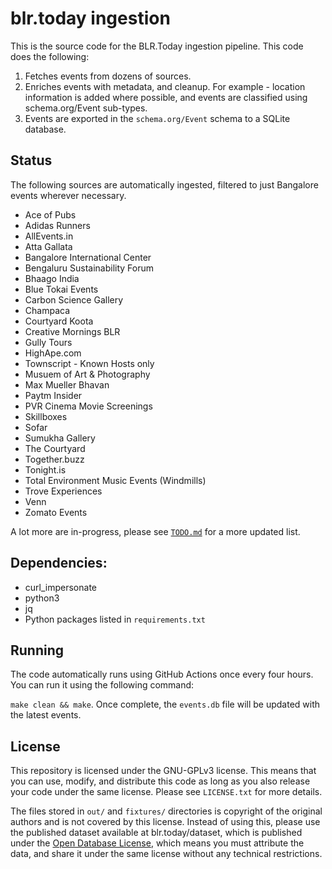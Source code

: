 # blr.today ingestion

This is the source code for the BLR.Today ingestion pipeline. This code does the following:

1. Fetches events from dozens of sources.
2. Enriches events with metadata, and cleanup. For example - location information is added where possible,
   and events are classified using schema.org/Event sub-types.
3. Events are exported in the `schema.org/Event` schema to a SQLite database.

## Status

The following sources are automatically ingested, filtered to just Bangalore events
wherever necessary.

- Ace of Pubs
- Adidas Runners
- AllEvents.in
- Atta Gallata
- Bangalore International Center
- Bengaluru Sustainability Forum
- Bhaago India
- Blue Tokai Events
- Carbon Science Gallery
- Champaca
- Courtyard Koota
- Creative Mornings BLR
- Gully Tours
- HighApe.com
- Townscript - Known Hosts only
- Musuem of Art & Photography
- Max Mueller Bhavan
- Paytm Insider
- PVR Cinema Movie Screenings
- Skillboxes
- Sofar
- Sumukha Gallery
- The Courtyard
- Together.buzz
- Tonight.is
- Total Environment Music Events (Windmills)
- Trove Experiences
- Venn
- Zomato Events

A lot more are in-progress, please see [`TODO.md`](TODO.md) for a more updated list.

## Dependencies:

- curl_impersonate
- python3
- jq
- Python packages listed in `requirements.txt`

## Running

The code automatically runs using GitHub Actions once every four hours. You can run it using the following command:

`make clean && make`. Once complete, the `events.db` file will be updated with the latest events.

## License

This repository is licensed under the GNU-GPLv3 license. This means that you can use, modify, and distribute this code as long as you also release your code under the same license. Please see `LICENSE.txt` for more details.

The files stored in `out/` and `fixtures/` directories is copyright of the original authors and is not covered by this license. Instead of using this, please use the published dataset available at
blr.today/dataset, which is published under the [Open Database License](https://opendatacommons.org/licenses/odbl/1.0/), which means you must attribute the data, and share it under the same license without any technical
restrictions.
